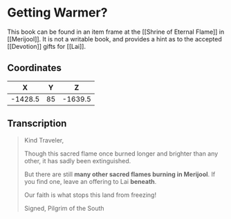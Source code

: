  

# Getting Warmer?

This book can be found in an item frame at the [[Shrine of Eternal Flame]] in [[Merijool]]. It is not a writable book, and provides a hint as to the accepted [[Devotion]] gifts for [[Lai]].

## Coordinates
|  **X**  | **Y** |  **Z**  |
| :-----: | :---: | :-----: |
| -1428.5 |  85   | -1639.5 |

## Transcription
> Kind Traveler,
>
> Though this sacred flame once burned longer and brighter than any other, it has sadly been extinguished.
>
> But there are still **many other sacred flames burning in Merijool**. If you find one, leave an offering to Lai **beneath**.
>
> Our faith is what stops this land from freezing!
>
> Signed, Pilgrim of the South

